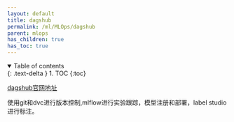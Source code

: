 ```yaml
---
layout: default
title: dagshub
permalink: /ml/MLOps/dagshub
parent: mlops
has_children: true
has_toc: true
---
```

<details open markdown="block">
  <summary>
    Table of contents
  </summary>
  {: .text-delta }
1. TOC
{:toc}
</details>

[dagshub官网地址](https://dagshub.com/docs/index.html)


使用git和dvc进行版本控制,mlflow进行实验跟踪，模型注册和部署，label studio进行标注。

